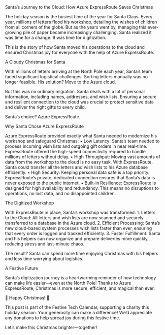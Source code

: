 Santa’s Journey to the Cloud: How Azure ExpressRoute Saves Christmas

The holiday season is the busiest time of the year for Santa Claus. Every year, millions of letters flood his workshop, detailing the wishes of children from all corners of the globe. But as the years went by, managing this ever-growing pile of paper became increasingly challenging. Santa realized it was time for a change. It was time for digitization.

This is the story of how Santa moved his operations to the cloud and ensured Christmas joy for everyone with the help of Azure ExpressRoute.

A Cloudy Christmas for Santa

With millions of letters arriving at the North Pole each year, Santa’s team faced significant logistical challenges. Sorting letters manually was no longer feasible. His solution? Move to the Azure cloud.

But this was no ordinary migration. Santa deals with a lot of personal information, including names, addresses, and wish lists. Ensuring a secure and resilient connection to the cloud was crucial to protect sensitive data and deliver the right gifts to every child.

Santa’s choice? Azure ExpressRoute.

Why Santa Chose Azure ExpressRoute

Azure ExpressRoute provided exactly what Santa needed to modernize his workshop and safeguard Christmas:
	•	Low Latency: Santa’s team needed to process incoming wish lists and outgoing gift orders in near real-time. ExpressRoute offered the high-speed connectivity required to handle millions of letters without delay.
	•	High Throughput: Moving vast amounts of data from the workshop to the cloud is no easy task. With ExpressRoute, Santa could transfer all the letters and wish lists to his Azure database efficiently.
	•	High Security: Keeping personal data safe is a top priority. ExpressRoute’s private, dedicated connection ensures that Santa’s data is never exposed to the public internet.
	•	Built-in Resilience: ExpressRoute is designed for high availability and redundancy. This means no disruptions to operations, no lost data, and no disappointed children.

The Digitized Workshop

With ExpressRoute in place, Santa’s workshop was transformed:
	1.	Letters to the Cloud: All letters and wish lists are now scanned and securely transferred to a database in the Azure cloud.
	2.	Efficient Processing: Santa’s new cloud-based system processes wish lists faster than ever, ensuring that every order is logged and tracked efficiently.
	3.	Faster Fulfillment: Santa and his helpers can now organize and prepare deliveries more quickly, reducing stress and last-minute chaos.

The result? Santa can spend more time enjoying Christmas with his helpers and less time worrying about logistics.

A Festive Future

Santa’s digitization journey is a heartwarming reminder of how technology can make life easier—even at the North Pole! Thanks to Azure ExpressRoute, Christmas is more secure, efficient, and magical than ever.

🎄 Happy Christmas! 🎄

This post is part of the Festive Tech Calendar, supporting a charity this holiday season. Your generosity can make a difference! We’d appreciate any donations to help spread joy during this festive time.

Let’s make this Christmas brighter—together!